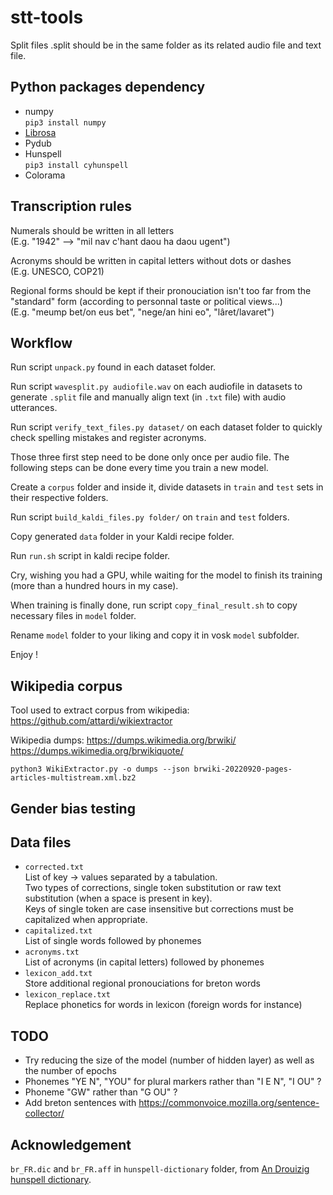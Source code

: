 # stt-tools

Split files .split should be in the same folder as its related audio file and text file.


## Python packages dependency

 * numpy \
   `pip3 install numpy`
 * [Librosa](https://librosa.org/)
 * Pydub
 * Hunspell \
   `pip3 install cyhunspell`
 * Colorama

## Transcription rules

Numerals should be written in all letters \
(E.g. "1942" --> "mil nav c'hant daou ha daou ugent")

Acronyms should be written in capital letters without dots or dashes \
(E.g. UNESCO, COP21)

Regional forms should be kept if their pronouciation isn't too far from the "standard" form (according to personnal taste or political views...) \
(E.g. "meump bet/on eus bet", "nege/an hini eo", "lâret/lavaret")
 
## Workflow

Run script `unpack.py` found in each dataset folder.

Run script `wavesplit.py audiofile.wav` on each audiofile in datasets to generate `.split` file and manually align text (in `.txt` file) with audio utterances.

Run script `verify_text_files.py dataset/` on each dataset folder to quickly check spelling mistakes and register acronyms.

Those three first step need to be done only once per audio file. The following steps can be done every time you train a new model.

Create a `corpus` folder and inside it, divide datasets in `train` and `test` sets in their respective folders.

Run script `build_kaldi_files.py folder/` on `train` and `test` folders.

Copy generated `data` folder in your Kaldi recipe folder.

Run `run.sh` script in kaldi recipe folder.

Cry, wishing you had a GPU, while waiting for the model to finish its training (more than a hundred hours in my case).

When training is finally done, run script `copy_final_result.sh` to copy necessary files in `model` folder.

Rename `model` folder to your liking and copy it in vosk `model` subfolder.

Enjoy !

## Wikipedia corpus

Tool used to extract corpus from wikipedia:
https://github.com/attardi/wikiextractor

Wikipedia dumps:
https://dumps.wikimedia.org/brwiki/
https://dumps.wikimedia.org/brwikiquote/

```
python3 WikiExtractor.py -o dumps --json brwiki-20220920-pages-articles-multistream.xml.bz2
```

## Gender bias testing


## Data files
 * ``corrected.txt`` \
    List of key -> values separated by a tabulation.\
    Two types of corrections, single token substitution or raw text substitution (when a space is present in key).\
    Keys of single token are case insensitive but corrections must be capitalized when appropriate.
 * ``capitalized.txt``\
    List of single words followed by phonemes
 * ``acronyms.txt``\
    List of acronyms (in capital letters) followed by phonemes
 * ``lexicon_add.txt``\
    Store additional regional pronouciations for breton words
 * ``lexicon_replace.txt``\
    Replace phonetics for words in lexicon (foreign words for instance)

## TODO
 * Try reducing the size of the model (number of hidden layer) as well as the number of epochs
 * Phonemes "YE N", "YOU" for plural markers rather than "I E N", "I OU" ?
 * Phoneme "GW" rather than "G OU" ?
 * Add breton sentences with https://commonvoice.mozilla.org/sentence-collector/

## Acknowledgement

``br_FR.dic`` and ``br_FR.aff`` in ``hunspell-dictionary`` folder, from [An Drouizig](http://www.drouizig.org/index.php/br/) [hunspell dictionary](https://github.com/Drouizig/hunspell-br).
